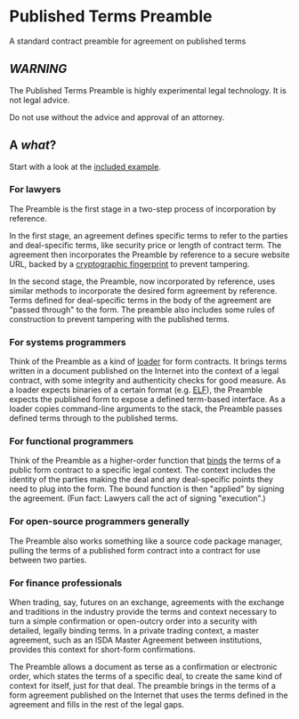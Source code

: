 Published Terms Preamble
========================

A standard contract preamble for agreement on published terms

*WARNING*
---------

The Published Terms Preamble is highly experimental legal technology. It is not legal advice.

Do not use without the advice and approval of an attorney.

A _what_?
---------

Start with a look at the [included example](./example.md).

### For lawyers

The Preamble is the first stage in a two-step process of incorporation by reference.

In the first stage, an agreement defines specific terms to refer to the parties and deal-specific terms, like security price or length of contract term. The agreement then incorporates the Preamble by reference to a secure website URL, backed by a [cryptographic fingerprint][wiki-hash] to prevent tampering.

In the second stage, the Preamble, now incorporated by reference, uses similar methods to incorporate the desired form agreement by reference. Terms defined for deal-specific terms in the body of the agreement are "passed through" to the form. The preamble also includes some rules of construction to prevent tampering with the published terms.

### For systems programmers

Think of the Preamble as a kind of [loader][wiki-loader] for form contracts. It brings terms written in a document published on the Internet into the context of a legal contract, with some integrity and authenticity checks for good measure. As a loader expects binaries of a certain format (e.g. [ELF][wiki-elf]), the Preamble expects the published form to expose a defined term-based interface. As a loader copies command-line arguments to the stack, the Preamble passes defined terms through to the published terms.

### For functional programmers

Think of the Preamble as a higher-order function that [binds][mdn-bind] the terms of a public form contract to a specific legal context. The context includes the identity of the parties making the deal and any deal-specific points they need to plug into the form. The bound function is then "applied" by signing the agreement. (Fun fact: Lawyers call the act of signing "execution".)

### For open-source programmers generally

The Preamble also works something like a source code package manager, pulling the terms of a published form contract into a contract for use between two parties.

### For finance professionals

When trading, say, futures on an exchange, agreements with the exchange and traditions in the industry provide the terms and context necessary to turn a simple confirmation or open-outcry order into a security with detailed, legally binding terms. In a private trading context, a master agreement, such as an ISDA Master Agreement between institutions, provides this context for short-form confirmations.

The Preamble allows a document as terse as a confirmation or electronic order, which states the terms of a specific deal, to create the same kind of context for itself, just for that deal. The preamble brings in the terms of a form agreement published on the Internet that uses the terms defined in the agreement and fills in the rest of the legal gaps.

[wiki-loader]: https://en.wikipedia.org/wiki/Loader_(computing)

[wiki-elf]: https://en.wikipedia.org/wiki/Executable_and_Linkable_Format

[mdn-bind]: https://developer.mozilla.org/en-US/docs/Web/JavaScript/Reference/Global_Objects/Function/bind

[wiki-hash]: https://en.wikipedia.org/wiki/Cryptographic_hash_function
